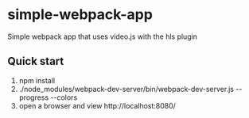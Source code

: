 # simple-webpack-app
Simple webpack app that uses video.js with the hls plugin


## Quick start
1. npm install
2. ./node_modules/webpack-dev-server/bin/webpack-dev-server.js  --progress --colors
3. open a browser and view http://localhost:8080/